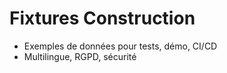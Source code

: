 # Fixtures Construction

- Exemples de données pour tests, démo, CI/CD
- Multilingue, RGPD, sécurité
